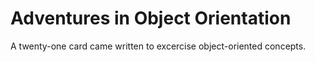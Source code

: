 # Adventures in Object Orientation

A twenty-one card came written to excercise object-oriented concepts.
